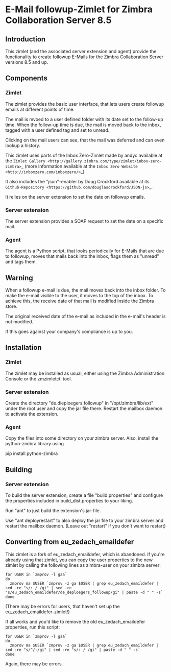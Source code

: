 # E-Mail followup-Zimlet for Zimbra Collaboration Server 8.5

## Introduction

This zimlet (and the associated server extension and agent) provide the 
functionality to create followup E-Mails for the Zimbra Collaboration Server 
versions 8.5 and up.

## Components

### Zimlet

The zimlet provides the basic user interface, that lets users create followup
 emails at different points of time. 
 
The mail is mvoed to a user defined folder with its date set to the follow-up 
time. When the follow-up time is due, the mail is moved 
back to the inbox, tagged with a user defined tag and set to unread.

Clicking on the mail users can see, that the mail was deferred and can even 
lookup a history.

This zimlet uses parts of the Inbox Zero-Zimlet made by andyc available at 
the `Zimlet Gallery <http://gallery.zimbra.com/type/zimlet/inbox-zero-zimbra>`_ 
(more information available at the 
`Inbox Zero Website <http://inboxzero.com/inboxzero/>`_)

It also includes the "json"-enabler by Doug Crockford available at its
`Github-Repository <https://github.com/douglascrockford/JSON-js>`_. 
 
It relies on the server extension to set the date on followup emails.
 
### Server extension

The server extension provides a SOAP request to set the date on a specific 
mail. 
 
### Agent

The agent is a Python script, that looks periodically for E-Mails that are due
 to followup, moves that mails back into the inbox, flags them as "unread" 
 and tags them.

## Warning

When a followup e-mail is due, the mail moves back into the inbox folder. To 
make the e-mail visible to the user, it moves to the top of the inbox. To 
achieve this, the receive date of that mail is modified inside the Zimbra 
store.
  
The original received date of the e-mail as included in the e-mail's header 
is not modified.

If this goes against your company's compliance is up to you.

## Installation

### Zimlet

The zimlet may be installed as usual, either using the Zimbra Administration 
Console or the zmzimletctl tool.

### Server extension

Create the directory "de.dieploegers.followup" in "/opt/zimbra/lib/ext" under
 the root user and copy the jar file there. Restart the mailbox daemon to 
 activate the extension.
 
### Agent

Copy the files into some directory on your zimbra server. Also, 
install the python-zimbra library using

pip install python-zimbra

## Building

### Server extension

To build the server extension, create a file "build.properties" and configure
 the properties included in build_dist.properties to your liking.
 
Run "ant" to just build the extension's jar-file.

Use "ant deployrestart" to also deploy the jar file to your zimbra server and
 restart the mailbox daemon. (Leave out "restart" if you don't want to restart)
 
## Converting from eu_zedach_emaildefer

This zimlet is a fork of eu_zedach_emaildefer, which is abandoned. If you're
already using that zimlet, you can copy the user properties to the new zimlet
by calling the following lines as zimbra-user on your zimbra server:

    for USER in `zmprov -l gaa`
    do
      zmprov ma $USER `zmprov -z ga $USER | grep eu_zedach_emaildefer | sed -re "s/: / /gi" | sed -re "s/eu_zedach_emaildefer/de_deploegers_followup/gi" | paste -d " " -s`
    done
    
(There may be errors for users, that haven't set up the 
eu_zedach_emaildefer-zimlet!)

If all works and you'd like to remove the old eu_zedach_emaildefer 
properties, run this script:

    for USER in `zmprov -l gaa`
    do
      zmprov ma $USER `zmprov -z ga $USER | grep eu_zedach_emaildefer | sed -re "s/^/-/gi" | sed -re "s/: / /gi" | paste -d " " -s`
    done
    
Again, there may be errors.